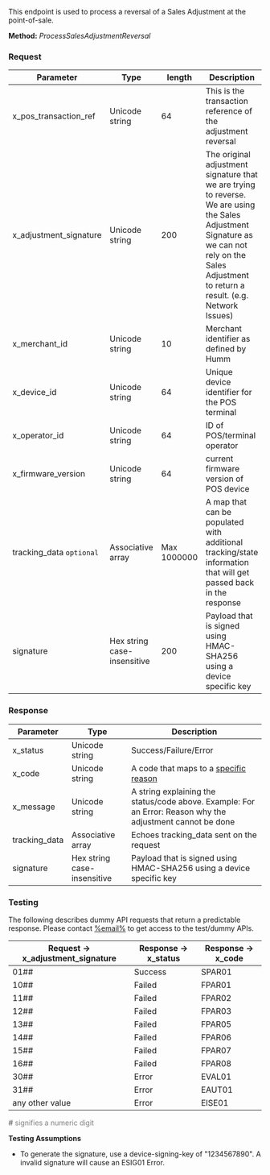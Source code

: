 This endpoint is used to process a reversal of a Sales Adjustment at the point-of-sale. 

**Method:** *ProcessSalesAdjustmentReversal*

<h3>Request</h3>

Parameter | Type | length | Description
----------|------|--------|------------
x_pos_transaction_ref | Unicode string | 64 | This is the transaction reference of the adjustment reversal
x_adjustment_signature | Unicode string | 200 | The original adjustment signature that we are trying to reverse. We are using the Sales Adjustment Signature as we can not rely on the Sales Adjustment to return a result. (e.g. Network Issues)
x_merchant_id | Unicode string | 10 | Merchant identifier as defined by Humm
x_device_id | Unicode string | 64 | Unique device identifier for the POS terminal
x_operator_id | Unicode string | 64 | ID of POS/terminal operator
x_firmware_version | Unicode string | 64 | current firmware version of POS device
tracking_data <code class="optional">optional</code> | Associative array | Max 1000000 | A map that can be populated with additional tracking/state information that will get passed back in the response
signature | Hex string case-insensitive | 200 | Payload that is signed using HMAC-SHA256 using a device specific key

<h3>Response</h3>

Parameter | Type | Description
-----------|------|-------------
x_status | Unicode string | Success/Failure/Error
x_code | Unicode string | A code that maps to a <a href="/api_information/status_codes/">specific reason</a>
x_message | Unicode string | A string explaining the status/code above. Example: For an Error: Reason why the adjustment cannot be done
tracking_data | Associative array | Echoes tracking_data sent on the request
signature | Hex string case-insensitive | Payload that is signed using HMAC-SHA256 using a device specific key

<h3>Testing</h3>

The following describes dummy API requests that return a predictable response. Please contact <a href="mailto:%email%">%email%</a> to get access to the test/dummy APIs.

Request -> x_adjustment_signature | Response -> x_status | Response -> x_code
-----------|-----------|-----------
01## | Success | SPAR01
10## | Failed | FPAR01
11## | Failed | FPAR02
12## | Failed | FPAR03
13## | Failed | FPAR05
14## | Failed | FPAR06
15## | Failed | FPAR07
16## | Failed | FPAR08
30## | Error | EVAL01
31## | Error | EAUT01
any other value | Error | EISE01

<span style="color:grey;"><b>#</b> signifies a numeric digit</span>

**Testing Assumptions**

* To generate the signature, use a device-signing-key of "1234567890". A invalid signature will cause an ESIG01 Error.
